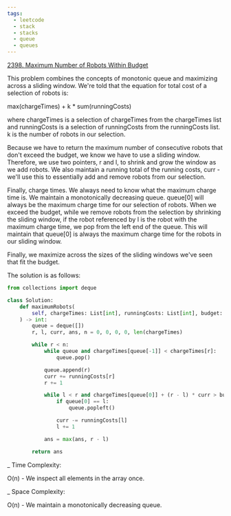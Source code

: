 ```yaml
---
tags:
  - leetcode
  - stack
  - stacks
  - queue
  - queues
---
```


<a href="https://leetcode.com/problems/maximum-number-of-robots-within-budget/">
2398. Maximum Number of Robots Within Budget</a>

This problem combines the concepts of monotonic queue and maximizing across a
sliding window. We're told that the equation for total cost of a selection of
robots is:

max(chargeTimes) + k \* sum(runningCosts)

where chargeTimes is a selection of chargeTimes from the chargeTimes list and
runningCosts is a selection of runningCosts from the runningCosts list. k is the
number of robots in our selection.

Because we have to return the maximum number of consecutive robots that don't
exceed the budget, we know we have to use a sliding window. Therefore, we use
two pointers, r and l, to shrink and grow the window as we add robots. We also
maintain a running total of the running costs, curr - we'll use this to
essentially add and remove robots from our selection.

Finally, charge times. We always need to know what the maximum charge time is.
We maintain a monotonically decreasing queue. queue[0] will always be the
maximum charge time for our selection of robots. When we exceed the budget,
while we remove robots from the selection by shrinking the sliding window, if
the robot referenced by l is the robot with the maximum charge time, we pop from
the left end of the queue. This will maintain that queue[0] is always the
maximum charge time for the robots in our sliding window.

Finally, we maximize across the sizes of the sliding windows we've seen that fit
the budget.

The solution is as follows:

```python
from collections import deque

class Solution:
    def maximumRobots(
        self, chargeTimes: List[int], runningCosts: List[int], budget: int
    ) -> int:
        queue = deque([])
        r, l, curr, ans, n = 0, 0, 0, 0, len(chargeTimes)

        while r < n:
            while queue and chargeTimes[queue[-1]] < chargeTimes[r]:
                queue.pop()

            queue.append(r)
            curr += runningCosts[r]
            r += 1

            while l < r and chargeTimes[queue[0]] + (r - l) * curr > budget:
                if queue[0] == l:
                    queue.popleft()

                curr -= runningCosts[l]
                l += 1

            ans = max(ans, r - l)

        return ans
```

\_ Time Complexity:

O(n) - We inspect all elements in the array once.

\_ Space Complexity:

O(n) - We maintain a monotonically decreasing queue.
